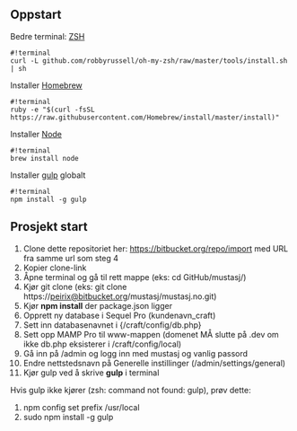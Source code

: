 ## Oppstart
Bedre terminal: [ZSH](http://www.maclife.com/article/columns/terminal_101_better_shell_zsh)
```
#!terminal
curl -L github.com/robbyrussell/oh-my-zsh/raw/master/tools/install.sh | sh
```

Installer [Homebrew](http://brew.sh/)
```
#!terminal
ruby -e "$(curl -fsSL https://raw.githubusercontent.com/Homebrew/install/master/install)"
```
Installer [Node](https://nodejs.org)
```
#!terminal
brew install node
```
Installer [gulp](http://gulpjs.com/) globalt
```
#!terminal
npm install -g gulp
```
## Prosjekt start

1. Clone dette repositoriet her: https://bitbucket.org/repo/import med URL fra samme url som steg 4
2. Kopier clone-link
3. Åpne terminal og gå til rett mappe (eks: cd GitHub/mustasj/)
4. Kjør git clone (eks: git clone https://peirix@bitbucket.org/mustasj/mustasj.no.git)
5. Kjør **npm install** der package.json ligger
6. Opprett ny database i Sequel Pro (kundenavn_craft)
7. Sett inn databasenavnet i {/craft/config/db.php}
8. Sett opp MAMP Pro til www-mappen (domenet MÅ slutte på .dev om ikke db.php eksisterer i /craft/config/local)
9. Gå inn på /admin og logg inn med mustasj og vanlig passord
10. Endre nettstedsnavn på Generelle instillinger (/admin/settings/general)
11. Kjør gulp ved å skrive **gulp** i terminal

Hvis gulp ikke kjører (zsh: command not found: gulp), prøv dette: 

1. npm config set prefix /usr/local 
2. sudo npm install -g gulp